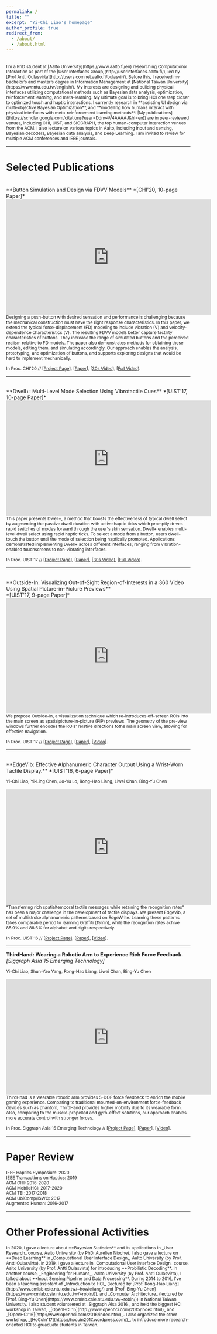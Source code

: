```yaml
---
permalink: /
title: ""
excerpt: "Yi-Chi Liao's homepage"
author_profile: true
redirect_from: 
  - /about/
  - /about.html
---
```

<br>
<small>
I’m a PhD student at [Aalto University](https://www.aalto.fi/en) researching Computational Interaction as part of the [User Interfaces Group](http://userinterfaces.aalto.fi/), led by [Prof Antti Oulasvirta](http://users.comnet.aalto.fi/oulasvir/). Before this, I received my bachelor’s and master’s degree in Information Management at [National Taiwan University](https://www.ntu.edu.tw/english/). My interests are designing and building physical interfaces utilizing computational methods such as Bayesian data analysis, optimization, reinforcement learning, and meta-learning. My ultimate goal is to bring HCI one step closer to optimized touch and haptic interactions.  
</small>

<small>
I currently research in **assisting UI design via multi-objective Bayesian Optimization**, and **modelling how humans interact with physical interfaces with meta-reinforcement learning methods**. [My publications]((https://scholar.google.com/citations?user=Ddny4V4AAAAJ&hl=en)) are in peer-reviewed venues, including CHI, UIST, and SIGGRAPH, the top human-computer interaction venues from the ACM. 
</small>

<small>
I also lecture on various topics in Aalto, including input and sensing, Bayesian decoders, Bayesian data analysis, and Deep Learning. I am invited to review for multiple ACM conferences and IEEE journals. 
</small>

------

Selected Publications
======

<br>
**Button Simulation and Design via FDVV Models** *[CHI'20, 10-page Paper]*<br>
<iframe width="560" height="315" src="https://www.youtube.com/embed/gE7v3Ai5bFk" frameborder="0" allowfullscreen></iframe>

<small>
Designing a push-button with desired sensation and performance is challenging because the mechanical construction must have the right response characteristics. In this paper, we extend the typical force-displacement (FD) modeling to include vibration (V) and velocity-dependence characteristics (V). The resulting FDVV models better capture tactility characteristics of buttons. They increase the range of simulated buttons and the perceived realism relative to FD models. The paper also demonstrates methods for obtaining these models, editing them, and simulating accordingly. Our approach enables the analysis, prototyping, and optimization of buttons, and supports exploring designs that would be hard to implement mechanically.
</small>

<small>In Proc. CHI'20 // 
[[Project Page](https://yichiliao.github.io/portfolio/0-buttondesign/)], [[Paper](http://yichiliao.github.io/files/dwellplus_uist17.pdf)], [[30s Video](https://www.youtube.com/watch?v=gE7v3Ai5bFk)], [[Full Video](https://www.youtube.com/watch?v=hOi_7O7USaI)]. </small>

------

<br>
**Dwell+: Multi-Level Mode Selection Using Vibrotactile Cues** *[UIST'17, 10-page Paper]*<br>
<iframe width="560" height="315" src="https://www.youtube.com/embed/E90wT4RwuSk" frameborder="0" allowfullscreen></iframe>

<small>
This paper presents Dwell+, a method that boosts the effectiveness of typical dwell select by augmenting the passive dwell duration with active haptic ticks which promptly drives rapid switches of modes forward through the user's skin sensation. Dwell+ enables multi-level dwell select using rapid haptic ticks. To select a mode from a button, users dwell-touch the button until the mode of selection being haptically prompted. Applications demonstrated implementing Dwell+ across different interfaces; ranging from vibration-enabled touchscreens to non-vibrating interfaces. 
</small>

<small>In Proc. UIST'17 // 
[[Project Page](https://yichiliao.github.io/portfolio/1-dwellplus/)], [[Paper](http://yichiliao.github.io/files/dwellplus_uist17.pdf)], [[30s Video](https://youtu.be/E90wT4RwuSk)], [[Full Video](https://www.youtube.com/watch?v=SHxr5JcYqy8)]. </small>

------

<br>
**Outside-In: Visualizing Out-of-Sight Region-of-Interests in a 360 Video Using Spatial Picture-in-Picture Previews** <br>*[UIST'17, 9-page Paper]*<br>
<iframe width="560" height="315" src="https://www.youtube.com/embed/XyN1TRUhelw" frameborder="0" allowfullscreen></iframe>

<small>
We propose Outside-In, a visualization technique which re-introduces off-screen ROIs into the main screen as spatialpicture-in-picture (PIP) previews. The geometry of the pre-view windows further encodes the ROIs’ relative directions tothe main screen view, allowing for effective navigation. 
</small>

<small>In Proc. UIST'17 // 
[[Project Page](https://yichiliao.github.io/portfolio/2-outsidein/)], [[Paper](http://yichiliao.github.io/files/outsidein_uist17.pdf)], [[Video](https://www.youtube.com/watch?v=XyN1TRUhelw)].
</small>

------

<br>
**EdgeVib: Effective Alphanumeric Character Output Using a Wrist-Worn Tactile Display.** *[UIST'16, 6-page Paper]*<br>

<small>Yi-Chi Liao, Yi-Ling Chen, Jo-Yu Lo, Rong-Hao Liang, Liwei Chan, Bing-Yu Chen</small>

<iframe width="560" height="315" src="https://www.youtube.com/embed/Q_2owlSeDg4" frameborder="0" allowfullscreen></iframe>

<small>
"Transferring rich spatialtemporal tactile messages while retaining the recognition rates" has been a major challenge in the development of tactile displays. We present EdgeVib, a set of multistroke alphanumeric patterns based on EdgeWrite. Learning these patterns takes comparable period to learning Graffiti (15min), while the recognition rates achive 85.9% and 88.6% for alphabet and digits respectively.
</small>

<small>In Proc. UIST'16 // 
[[Project Page](https://yichiliao.github.io/portfolio/3-edgevib/)], [[Paper](https://yichiliao.github.io/files/edgevib_uist16.pdf)], [[Video](https://www.youtube.com/watch?v=Q_2owlSeDg4)]. </small>

------

**ThirdHand: Wearing a Robotic Arm to Experience Rich Force Feedback.** *[Siggraph Asia'15 Emerging Technology]*<br> 

<small>Yi-Chi Liao, Shun-Yao Yang, Rong-Hao Liang, Liwei Chan, Bing-Yu Chen</small>

<iframe width="560" height="315" src="https://www.youtube.com/embed/sVRI0L7xu7E" frameborder="0" allowfullscreen></iframe>

<small>
ThirdHnad is a wearable robotic arm provides 5-DOF force feedback to enrich the mobile gaming experience. Comparing to traditional mounted-on-environment force-feedback devices such as phantom, ThirdHand provides higher mobility due to its wearable form. Also, comparing to the muscle-propelled and gyro-effect solutions, our approach enables more accurate control with stronger forces.
</small>

<small>In Proc. Siggraph Asia'15 Emerging Technology // 
[[Project Page](https://yichiliao.github.io/portfolio/5-thirdhand/)], [[Paper](http://yichiliao.github.io/files/thirdhand_sa15.pdf)], [[Video](https://www.youtube.com/watch?v=sVRI0L7xu7E)]. </small>

------



Paper Review
======

<small>
IEEE Haptics Symposium: 2020<br>
IEEE Transactions on Haptics: 2019<br>
ACM CHI: 2016-2020 <br>
ACM MobileHCI: 2017-2020 <br>
ACM TEI: 2017-2018<br>
ACM UbiComp/ISWC: 2017<br>
Augmented Human: 2016-2017<br>
</small>

------

Other Professional Activities
======

<small>
In 2020, I gave a lecture about **Bayesian Statistics** and its applications in _User Research_ course, Aalto University (by PhD. Aurélien Nioche). I also gave a lecture on **Deep Learning** in _Computational User Interface Design_, Aalto University (by Prof. Antti Oulasvirta).
</small>

<small>
In 2019, I gave a lecture in _Computational User Interface Design_ course, Aalto University (by Prof. Antti Oulasvirta) for introducing **Probilistic Decoding**. In another course, _Engineering for Humans_, Aalto University (by Prof. Antti Oulasvirta), I talked about **Input Sensing Pipeline and Data Processing**.
</small>

<small>
During 2014 to 2016, I've been a teaching assistant of _Introduction to HCI_ (lectured by [Prof. Rong-Hao Liang](http://www.cmlab.csie.ntu.edu.tw/~howieliang/) and [Prof. Bing-Yu Chen](https://www.cmlab.csie.ntu.edu.tw/~robin/)), and _Computer Architecture_ (lectured by [Prof. Bing-Yu Chen](https://www.cmlab.csie.ntu.edu.tw/~robin/)) in National Taiwan University.
</small>

<small>
I also student volunteered at _Siggraph Aisa 2016_, and held the biggest HCI workshop in Taiwan, _[OpenHCI'15](http://www.openhci.com/2015/index.html)_ and _[OpenHCI'16](http://www.openhci.com/2016/index.html)_. I also organized the other workshop, _[HoCuIn'17](https://hocuin2017.wordpress.com/)_, to introduce more research-oriented HCI to gruaduate students in Taiwan.
</small>
